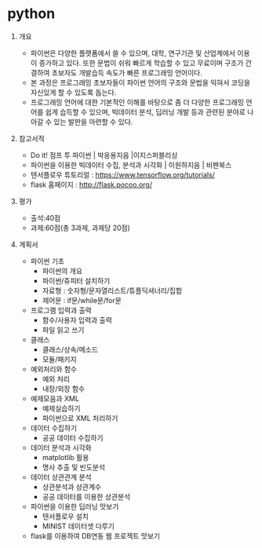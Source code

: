 # python

1. 개요
	- 파이썬은 다양한 플랫폼에서 쓸 수 있으며, 대학, 연구기관 및 산업계에서 이용이 증가하고 있다. 또한 문법이 쉬워 빠르게 학습할 수 있고 무료이며 구조가 간결하여 초보자도 개발습득 속도가 빠른 프로그래밍 언어이다. 
	- 본 과정은 프로그래밍 초보자들이 파이썬 언어의 구조와 문법을 익혀서 코딩을 자신있게 할 수 있도록 돕는다.
	- 프로그래밍 언어에 대한 기본적인 이해를 바탕으로 좀 더 다양한 프로그래밍 언어를 쉽게 습득할 수 있으며, 빅데이터 분석, 딥러닝 개발 등과 관련된 분야로 나아갈 수 있는 발판을 마련할 수 있다. 

2. 참고서적
	- Do it! 점프 투 파이썬 | 박응용지음 |이지스퍼블리싱 
	- 파이썬을 이용한 빅데이터 수집, 분석과 시각화 | 이원하지음 | 비팬북스 
	- 텐서플로우 튜토리얼 : https://www.tensorflow.org/tutorials/
	- flask 홈페이지 : http://flask.pocoo.org/

3. 평가
	- 출석:40점
	- 과제:60점(총 3과제, 과제당 20점)

4. 계획서 
	- 파이썬 기초
		- 파이썬의 개요
		- 파이썬/쥬피터 설치하기
		- 자료형 : 숫자형/문자열리스트/튜플딕셔너리/집합
		- 제어문 : if문/while문/for문
	- 프로그램 입력과 출력
		- 함수/사용자 입력과 출력
		- 파일 읽고 쓰기 
	- 클래스
		- 클래스/상속/메소드 
		- 모듈/패키지 
	- 예외처리와 함수
		- 예외 처리 
		- 내장/외장 함수
	- 예제모음과 XML 
		- 예제실습하기
		- 파이썬으로 XML 처리하기
	- 데이터 수집하기
		- 공공 데이터 수집하기
	- 데이터 분석과 시각화
		- matplotlib 활용
		- 명사 추출 및 빈도분석
	- 데이터 상관관계 분석
		- 상관분석과 상관계수
		- 공공 데이터를 이용한 상관분석
	- 파이썬을 이용한 딥러닝 맛보기
		- 텐서플로우 설치
		- MINIST 데이터셋 다루기
	- flask를 이용하여 DB연동 웹 프로젝트 맛보기

